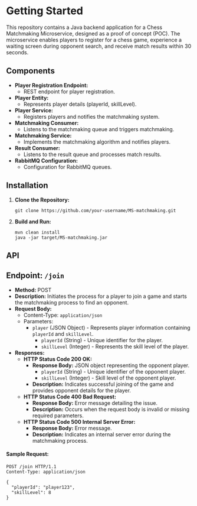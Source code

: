 # Getting Started

This repository contains a Java backend application for a Chess Matchmaking Microservice, designed as a proof of concept (POC). The microservice enables players to register for a chess game, experience a waiting screen during opponent search, and receive match results within 30 seconds.

## Components

- **Player Registration Endpoint:**
  - REST endpoint for player registration.
- **Player Entity:**
  - Represents player details (playerId, skillLevel).
- **Player Service:**
  - Registers players and notifies the matchmaking system.
- **Matchmaking Consumer:**
  - Listens to the matchmaking queue and triggers matchmaking.
- **Matchmaking Service:**
  - Implements the matchmaking algorithm and notifies players.
- **Result Consumer:**
  - Listens to the result queue and processes match results.
- **RabbitMQ Configuration:**
  - Configuration for RabbitMQ queues.

## Installation

1. **Clone the Repository:**
    ```
    git clone https://github.com/your-username/MS-matchmaking.git
    ```

2. **Build and Run:**
    ```
    mvn clean install
    java -jar target/MS-matchmaking.jar
    ```

## API
## Endpoint: `/join`

- **Method:** POST
- **Description:** Initiates the process for a player to join a game and starts the matchmaking process to find an opponent.
- **Request Body:**
  - Content-Type: `application/json`
  - Parameters:
    - `player` (JSON Object) - Represents player information containing `playerId` and `skillLevel`.
      - `playerId` (String) - Unique identifier for the player.
      - `skillLevel` (Integer) - Represents the skill level of the player.
- **Responses:**
  - **HTTP Status Code 200 OK:**
    - **Response Body:** JSON object representing the opponent player.
      - `playerId` (String) - Unique identifier of the opponent player.
      - `skillLevel` (Integer) - Skill level of the opponent player.
    - **Description:** Indicates successful joining of the game and provides opponent details for the player.
  - **HTTP Status Code 400 Bad Request:**
    - **Response Body:** Error message detailing the issue.
    - **Description:** Occurs when the request body is invalid or missing required parameters.
  - **HTTP Status Code 500 Internal Server Error:**
    - **Response Body:** Error message.
    - **Description:** Indicates an internal server error during the matchmaking process.

#### Sample Request:

```http
POST /join HTTP/1.1
Content-Type: application/json

{
  "playerId": "player123",
  "skillLevel": 8
}

